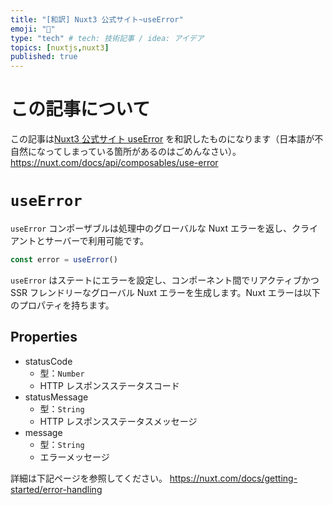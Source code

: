 ```yaml
---
title: "[和訳] Nuxt3 公式サイト~useError"
emoji: "👻"
type: "tech" # tech: 技術記事 / idea: アイデア
topics: [nuxtjs,nuxt3]
published: true
---
```

# この記事について
この記事は[Nuxt3 公式サイト useError](https://nuxt.com/docs/api/composables/use-error) を和訳したものになります（日本語が不自然になってしまっている箇所があるのはごめんなさい）。
https://nuxt.com/docs/api/composables/use-error

# `useError`
`useError` コンポーザブルは処理中のグローバルな Nuxt エラーを返し、クライアントとサーバーで利用可能です。
```ts
const error = useError()
```
`useError` はステートにエラーを設定し、コンポーネント間でリアクティブかつ SSR フレンドリーなグローバル Nuxt エラーを生成します。Nuxt エラーは以下のプロパティを持ちます。

## Properties
- statusCode
  - 型：`Number`
  - HTTP レスポンスステータスコード
- statusMessage
  - 型：`String`
  - HTTP レスポンスステータスメッセージ
- message
  - 型：`String`
  - エラーメッセージ

詳細は下記ページを参照してください。
https://nuxt.com/docs/getting-started/error-handling